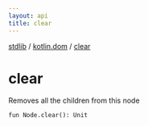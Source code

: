 ```yaml
---
layout: api
title: clear
---
```

[stdlib](../index.html) / [kotlin.dom](index.html) / [clear](clear.html)

# clear
Removes all the children from this node
```
fun Node.clear(): Unit
```
